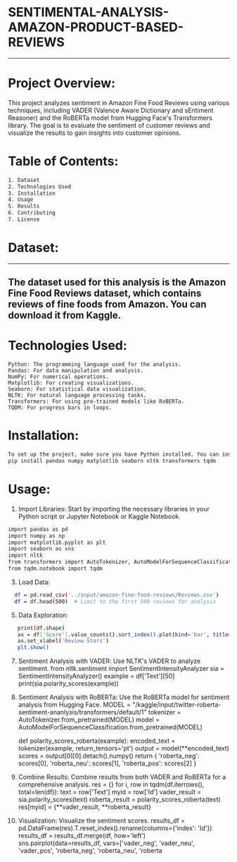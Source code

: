 # SENTIMENTAL-ANALYSIS-AMAZON-PRODUCT-BASED-REVIEWS
-----

# **Project Overview:**
This project analyzes sentiment in Amazon Fine Food Reviews using various techniques, including VADER (Valence Aware Dictionary and sEntiment Reasoner) and the RoBERTa model from Hugging Face's Transformers library. The goal is to evaluate the sentiment of customer reviews and visualize the results to gain insights into customer opinions.

# **Table of Contents:**
```bash
1. Dataset
2. Technologies Used
3. Installation
4. Usage
5. Results
6. Contributing
7. License
```

# **Dataset:**
---
The dataset used for this analysis is the Amazon Fine Food Reviews dataset, which contains reviews of fine foods from Amazon. You can download it from Kaggle.
---

# **Technologies Used:**
```
Python: The programming language used for the analysis.
Pandas: For data manipulation and analysis.
NumPy: For numerical operations.
Matplotlib: For creating visualizations.
Seaborn: For statistical data visualization.
NLTK: For natural language processing tasks.
Transformers: For using pre-trained models like RoBERTa.
TQDM: For progress bars in loops.
```

# **Installation:**
```bash
To set up the project, make sure you have Python installed. You can install the required libraries using pip:
pip install pandas numpy matplotlib seaborn nltk transformers tqdm
```

# **Usage:**

1. Import Libraries: Start by importing the necessary libraries in your Python script or Jupyter Notebook or Kaggle Notebook.
```bash
import pandas as pd
import numpy as np
import matplotlib.pyplot as plt
import seaborn as sns
import nltk
from transformers import AutoTokenizer, AutoModelForSequenceClassification
from tqdm.notebook import tqdm
```

3. Load Data:
 ```bash
   df = pd.read_csv('../input/amazon-fine-food-reviews/Reviews.csv')
   df = df.head(500)  # Limit to the first 500 reviews for analysis
```

5. Data Exploration:
```bash
   print(df.shape)
   ax = df['Score'].value_counts().sort_index().plot(kind='bar', title='Count of Reviews by Stars', figsize=(11, 6))
   ax.set_xlabel('Review Stars')
   plt.show()
```

7. Sentiment Analysis with VADER: Use NLTK's VADER to analyze sentiment.
   from nltk.sentiment import SentimentIntensityAnalyzer
   sia = SentimentIntensityAnalyzer()
   example = df['Text'][50]
   print(sia.polarity_scores(example))

8. Sentiment Analysis with RoBERTa: Use the RoBERTa model for sentiment analysis from Hugging Face.
   MODEL = "/kaggle/input/twitter-roberta-sentiment-ananlysis/transformers/default/1"
   tokenizer = AutoTokenizer.from_pretrained(MODEL)
   model = AutoModelForSequenceClassification.from_pretrained(MODEL)

   def polarity_scores_roberta(example):
       encoded_text = tokenizer(example, return_tensors='pt')
       output = model(**encoded_text)
       scores = output[0][0].detach().numpy()
       return {
          'roberta_neg': scores[0],
          'roberta_neu': scores[1],
          'roberta_pos': scores[2]
        }

9. Combine Results: Combine results from both VADER and RoBERTa for a comprehensive analysis.
     res = {}
     for i, row in tqdm(df.iterrows(), total=len(df)):
         text = row['Text']
         myid = row['Id']
         vader_result = sia.polarity_scores(text)
         roberta_result = polarity_scores_roberta(text)
         res[myid] = {**vader_result, **roberta_result}

10. Visualization: Visualize the sentiment scores.
     results_df = pd.DataFrame(res).T.reset_index().rename(columns={'index': 'Id'})
     results_df = results_df.merge(df, how='left')
     sns.pairplot(data=results_df, vars=['vader_neg', 'vader_neu', 'vader_pos', 'roberta_neg', 'roberta_neu', 'roberta



